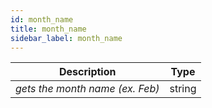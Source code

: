 ```yaml
---
id: month_name
title: month_name
sidebar_label: month_name
---
```


|           Description           |  Type  |
| :-----------------------------: | :----: |
| _gets the month name (ex. Feb)_ | string |